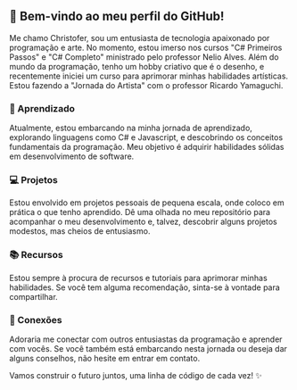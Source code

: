## 👋 Bem-vindo ao meu perfil do GitHub!

Me chamo Christofer, sou um entusiasta de tecnologia apaixonado por programação e arte. No momento, estou imerso nos cursos "C# Primeiros Passos" e "C# Completo" ministrado pelo professor Nelio Alves. Além do mundo da programação, tenho um hobby criativo que é o desenho, e recentemente iniciei um curso para aprimorar minhas habilidades artísticas. Estou fazendo a "Jornada do Artista" com o professor Ricardo Yamaguchi.

### 🌱 Aprendizado

Atualmente, estou embarcando na minha jornada de aprendizado, explorando linguagens como C# e Javascript, e descobrindo os conceitos fundamentais da programação. Meu objetivo é adquirir habilidades sólidas em desenvolvimento de software.

### 💻 Projetos

Estou envolvido em projetos pessoais de pequena escala, onde coloco em prática o que tenho aprendido. Dê uma olhada no meu repositório para acompanhar o meu desenvolvimento e, talvez, descobrir alguns projetos modestos, mas cheios de entusiasmo.

### 📚 Recursos

Estou sempre à procura de recursos e tutoriais para aprimorar minhas habilidades. Se você tem alguma recomendação, sinta-se à vontade para compartilhar.

### 🤝 Conexões

Adoraria me conectar com outros entusiastas da programação e aprender com vocês. Se você também está embarcando nesta jornada ou deseja dar alguns conselhos, não hesite em entrar em contato.

Vamos construir o futuro juntos, uma linha de código de cada vez! ✨
